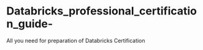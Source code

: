 # Databricks_professional_certification_guide-
All you need for preparation of Databricks Certification
